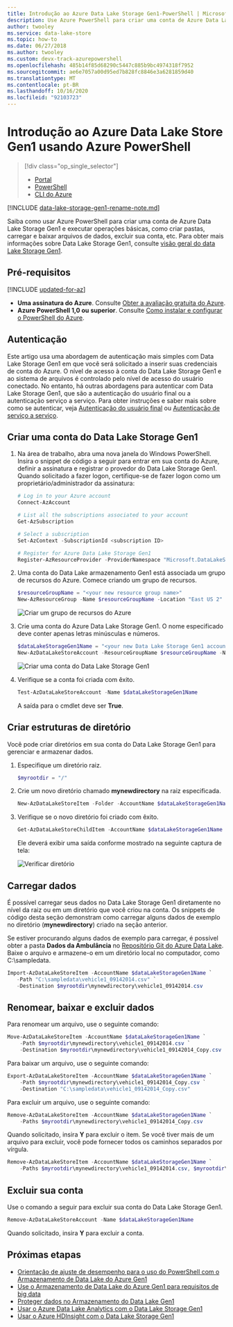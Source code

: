 ```yaml
---
title: Introdução ao Azure Data Lake Storage Gen1-PowerShell | Microsoft Docs
description: Use Azure PowerShell para criar uma conta de Azure Data Lake Storage Gen1 e executar operações básicas.
author: twooley
ms.service: data-lake-store
ms.topic: how-to
ms.date: 06/27/2018
ms.author: twooley
ms.custom: devx-track-azurepowershell
ms.openlocfilehash: 485b14f85d68290c5447c885b9bc4974318f7952
ms.sourcegitcommit: ae6e7057a00d95ed7b828fc8846e3a6281859d40
ms.translationtype: MT
ms.contentlocale: pt-BR
ms.lasthandoff: 10/16/2020
ms.locfileid: "92103723"
---
```

# <a name="get-started-with-azure-data-lake-storage-gen1-using-azure-powershell"></a>Introdução ao Azure Data Lake Store Gen1 usando Azure PowerShell

> [!div class="op_single_selector"]
> * [Portal](data-lake-store-get-started-portal.md)
> * [PowerShell](data-lake-store-get-started-powershell.md)
> * [CLI do Azure](data-lake-store-get-started-cli-2.0.md)
>
>

[!INCLUDE [data-lake-storage-gen1-rename-note.md](../../includes/data-lake-storage-gen1-rename-note.md)]

Saiba como usar Azure PowerShell para criar uma conta de Azure Data Lake Storage Gen1 e executar operações básicas, como criar pastas, carregar e baixar arquivos de dados, excluir sua conta, etc. Para obter mais informações sobre Data Lake Storage Gen1, consulte [visão geral do data Lake Storage Gen1](data-lake-store-overview.md).

## <a name="prerequisites"></a>Pré-requisitos

[!INCLUDE [updated-for-az](../../includes/updated-for-az.md)]

* **Uma assinatura do Azure**. Consulte [Obter a avaliação gratuita do Azure](https://azure.microsoft.com/pricing/free-trial/).
* **Azure PowerShell 1,0 ou superior**. Consulte [Como instalar e configurar o PowerShell do Azure](/powershell/azure/).

## <a name="authentication"></a>Autenticação

Este artigo usa uma abordagem de autenticação mais simples com Data Lake Storage Gen1 em que você será solicitado a inserir suas credenciais de conta do Azure. O nível de acesso à conta do Data Lake Storage Gen1 e ao sistema de arquivos é controlado pelo nível de acesso do usuário conectado. No entanto, há outras abordagens para autenticar com Data Lake Storage Gen1, que são a autenticação do usuário final ou a autenticação serviço a serviço. Para obter instruções e saber mais sobre como se autenticar, veja [Autenticação do usuário final](data-lake-store-end-user-authenticate-using-active-directory.md) ou [Autenticação de serviço a serviço](./data-lake-store-service-to-service-authenticate-using-active-directory.md).

## <a name="create-a-data-lake-storage-gen1-account"></a>Criar uma conta do Data Lake Storage Gen1

1. Na área de trabalho, abra uma nova janela do Windows PowerShell. Insira o snippet de código a seguir para entrar em sua conta do Azure, definir a assinatura e registrar o provedor do Data Lake Storage Gen1. Quando solicitado a fazer logon, certifique-se de fazer logon como um proprietário/administrador da assinatura:

    ```PowerShell
    # Log in to your Azure account
    Connect-AzAccount

    # List all the subscriptions associated to your account
    Get-AzSubscription

    # Select a subscription
    Set-AzContext -SubscriptionId <subscription ID>

    # Register for Azure Data Lake Storage Gen1
    Register-AzResourceProvider -ProviderNamespace "Microsoft.DataLakeStore"
    ```

1. Uma conta do Data Lake armazenamento Gen1 está associada um grupo de recursos do Azure. Comece criando um grupo de recursos.

    ```PowerShell
    $resourceGroupName = "<your new resource group name>"
    New-AzResourceGroup -Name $resourceGroupName -Location "East US 2"
    ```

    ![Criar um grupo de recursos do Azure](./media/data-lake-store-get-started-powershell/ADL.PS.CreateResourceGroup.png "Criar um Grupo de Recursos do Azure")

1. Crie uma conta do Azure Data Lake Storage Gen1. O nome especificado deve conter apenas letras minúsculas e números.

    ```PowerShell
    $dataLakeStorageGen1Name = "<your new Data Lake Storage Gen1 account name>"
    New-AzDataLakeStoreAccount -ResourceGroupName $resourceGroupName -Name $dataLakeStorageGen1Name -Location "East US 2"
    ```

    ![Criar uma conta do Data Lake Storage Gen1](./media/data-lake-store-get-started-powershell/ADL.PS.CreateADLAcc.png "Criar uma conta do Data Lake Storage Gen1")

1. Verifique se a conta foi criada com êxito.

    ```PowerShell
    Test-AzDataLakeStoreAccount -Name $dataLakeStorageGen1Name
    ```

    A saída para o cmdlet deve ser **True**.

## <a name="create-directory-structures"></a>Criar estruturas de diretório

Você pode criar diretórios em sua conta do Data Lake Storage Gen1 para gerenciar e armazenar dados.

1. Especifique um diretório raiz.

    ```PowerShell
    $myrootdir = "/"
    ```

1. Crie um novo diretório chamado **mynewdirectory** na raiz especificada.

    ```PowerShell
    New-AzDataLakeStoreItem -Folder -AccountName $dataLakeStorageGen1Name -Path $myrootdir/mynewdirectory
    ```

1. Verifique se o novo diretório foi criado com êxito.

    ```PowerShell
    Get-AzDataLakeStoreChildItem -AccountName $dataLakeStorageGen1Name -Path $myrootdir
    ```

    Ele deverá exibir uma saída conforme mostrado na seguinte captura de tela:

    ![Verificar diretório](./media/data-lake-store-get-started-powershell/ADL.PS.Verify.Dir.Creation.png "Verificar diretório")

## <a name="upload-data"></a>Carregar dados

É possível carregar seus dados no Data Lake Storage Gen1 diretamente no nível da raiz ou em um diretório que você criou na conta. Os snippets de código desta seção demonstram como carregar alguns dados de exemplo no diretório (**mynewdirectory**) criado na seção anterior.

Se estiver procurando alguns dados de exemplo para carregar, é possível obter a pasta **Dados da Ambulância** no [Repositório Git do Azure Data Lake](https://github.com/MicrosoftBigData/usql/tree/master/Examples/Samples/Data/AmbulanceData). Baixe o arquivo e armazene-o em um diretório local no computador, como C:\sampledata\.

```PowerShell
Import-AzDataLakeStoreItem -AccountName $dataLakeStorageGen1Name `
   -Path "C:\sampledata\vehicle1_09142014.csv" `
   -Destination $myrootdir\mynewdirectory\vehicle1_09142014.csv
```

## <a name="rename-download-and-delete-data"></a>Renomear, baixar e excluir dados

Para renomear um arquivo, use o seguinte comando:

```PowerShell
Move-AzDataLakeStoreItem -AccountName $dataLakeStorageGen1Name `
    -Path $myrootdir\mynewdirectory\vehicle1_09142014.csv `
    -Destination $myrootdir\mynewdirectory\vehicle1_09142014_Copy.csv
```

Para baixar um arquivo, use o seguinte comando:

```PowerShell
Export-AzDataLakeStoreItem -AccountName $dataLakeStorageGen1Name `
    -Path $myrootdir\mynewdirectory\vehicle1_09142014_Copy.csv `
    -Destination "C:\sampledata\vehicle1_09142014_Copy.csv"
```

Para excluir um arquivo, use o seguinte comando:

```PowerShell
Remove-AzDataLakeStoreItem -AccountName $dataLakeStorageGen1Name `
    -Paths $myrootdir\mynewdirectory\vehicle1_09142014_Copy.csv
```

Quando solicitado, insira **Y** para excluir o item. Se você tiver mais de um arquivo para excluir, você pode fornecer todos os caminhos separados por vírgula.

```PowerShell
Remove-AzDataLakeStoreItem -AccountName $dataLakeStorageGen1Name `
    -Paths $myrootdir\mynewdirectory\vehicle1_09142014.csv, $myrootdir\mynewdirectoryvehicle1_09142014_Copy.csv
```

## <a name="delete-your-account"></a>Excluir sua conta

Use o comando a seguir para excluir sua conta do Data Lake Storage Gen1.

```PowerShell
Remove-AzDataLakeStoreAccount -Name $dataLakeStorageGen1Name
```

Quando solicitado, insira **Y** para excluir a conta.

## <a name="next-steps"></a>Próximas etapas

* [Orientação de ajuste de desempenho para o uso do PowerShell com o Armazenamento de Data Lake do Azure Gen1](data-lake-store-performance-tuning-powershell.md)
* [Use o Armazenamento de Data Lake do Azure Gen1 para requisitos de big data](data-lake-store-data-scenarios.md)
* [Proteger dados no Armazenamento do Data Lake Gen1](data-lake-store-secure-data.md)
* [Usar o Azure Data Lake Analytics com o Data Lake Storage Gen1](../data-lake-analytics/data-lake-analytics-get-started-portal.md)
* [Usar o Azure HDInsight com o Data Lake Storage Gen1](data-lake-store-hdinsight-hadoop-use-portal.md)